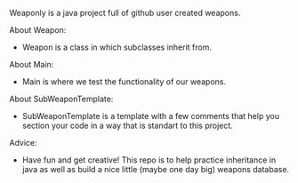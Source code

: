 Weaponly is a java project full of github user created weapons.

About Weapon:
  - Weapon is a class in which subclasses inherit from.

About Main:
  - Main is where we test the functionality of our weapons.

About SubWeaponTemplate:
  - SubWeaponTemplate is a template with a few comments that
    help you section your code in a way that is standart to
    this project.

Advice:
  - Have fun and get creative! This repo is to help practice
    inheritance in java as well as build a nice little (maybe
    one day big) weapons database.
